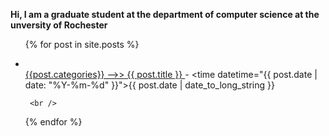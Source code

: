 <b>Hi, I am a graduate student at the department of computer science at the unversity of Rochester</b>
<ul>
  
  {% for post in site.posts %}
    <li>
    <a href="{{ post.url }}">    
   {{post.categories}} -->> {{ post.title }}
        </a>
        - <time datetime="{{ post.date | date: "%Y-%m-%d" }}">{{ post.date | date_to_long_string }}</time>
      </li>
   
     <br />
        
    
  {% endfor %}
  
</ul>
